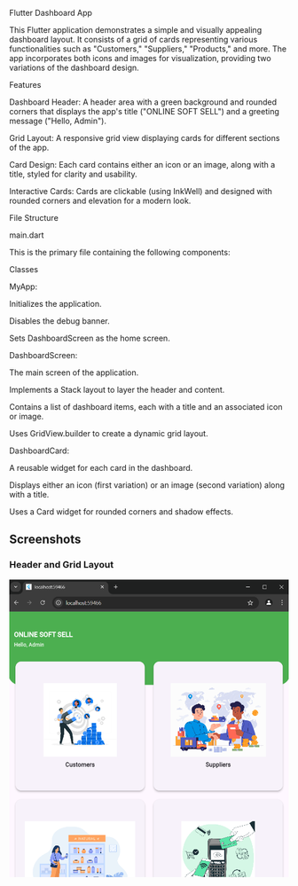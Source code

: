 Flutter Dashboard App

This Flutter application demonstrates a simple and visually appealing dashboard layout. It consists of a grid of cards representing various functionalities such as "Customers," "Suppliers," "Products," and more. The app incorporates both icons and images for visualization, providing two variations of the dashboard design.

Features

Dashboard Header: A header area with a green background and rounded corners that displays the app's title ("ONLINE SOFT SELL") and a greeting message ("Hello, Admin").

Grid Layout: A responsive grid view displaying cards for different sections of the app.

Card Design: Each card contains either an icon or an image, along with a title, styled for clarity and usability.

Interactive Cards: Cards are clickable (using InkWell) and designed with rounded corners and elevation for a modern look.

File Structure

main.dart

This is the primary file containing the following components:

Classes

MyApp:

Initializes the application.

Disables the debug banner.

Sets DashboardScreen as the home screen.

DashboardScreen:

The main screen of the application.

Implements a Stack layout to layer the header and content.

Contains a list of dashboard items, each with a title and an associated icon or image.

Uses GridView.builder to create a dynamic grid layout.

DashboardCard:

A reusable widget for each card in the dashboard.

Displays either an icon (first variation) or an image (second variation) along with a title.

Uses a Card widget for rounded corners and shadow effects.

## Screenshots

### Header and Grid Layout
![Header and Grid Layout](assets/abc.png)

